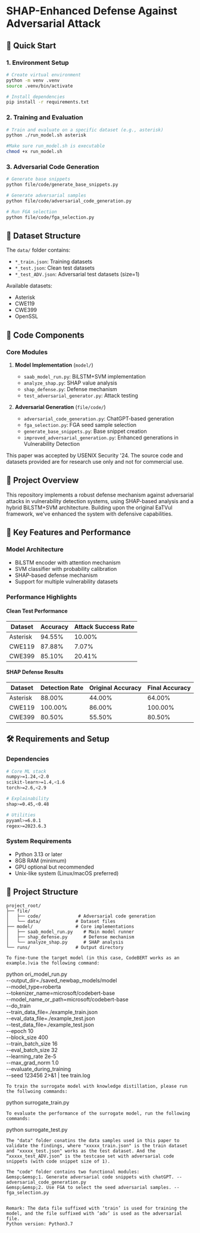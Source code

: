 # SHAP-Enhanced Defense Against Adversarial Attack
## 🚀 Quick Start

### 1. Environment Setup
```bash
# Create virtual environment
python -m venv .venv
source .venv/bin/activate

# Install dependencies
pip install -r requirements.txt
```

### 2. Training and Evaluation
```bash
# Train and evaluate on a specific dataset (e.g., asterisk)
python ./run_model.sh asterisk

#Make sure run_model.sh is executable
chmod +x run_model.sh

```

### 3. Adversarial Code Generation
```bash
# Generate base snippets
python file/code/generate_base_snippets.py

# Generate adversarial samples
python file/code/adversarial_code_generation.py

# Run FGA selection
python file/code/fga_selection.py
```

## 📁 Dataset Structure

The `data/` folder contains:
- `*_train.json`: Training datasets
- `*_test.json`: Clean test datasets
- `*_test_ADV.json`: Adversarial test datasets (size=1)

Available datasets:
- Asterisk
- CWE119
- CWE399
- OpenSSL

## 🔧 Code Components

### Core Modules
1. **Model Implementation** (`model/`)
   - `saab_model_run.py`: BiLSTM+SVM implementation
   - `analyze_shap.py`: SHAP value analysis
   - `shap_defense.py`: Defense mechanism
   - `test_adversarial_generator.py`: Attack testing

2. **Adversarial Generation** (`file/code/`)
   - `adversarial_code_generation.py`: ChatGPT-based generation
   - `fga_selection.py`: FGA seed sample selection
   - `generate_base_snippets.py`: Base snippet creation
   - `improved_adversarial_generation.py`: Enhanced generations in Vulnerability Detection

This paper was accepted by USENIX Security '24. The source code and datasets provided are for research use only and not for commercial use.

## 🎯 Project Overview

This repository implements a robust defense mechanism against adversarial attacks in vulnerability detection systems, using SHAP-based analysis and a hybrid BiLSTM+SVM architecture. Building upon the original EaTVul framework, we've enhanced the system with defensive capabilities.
## 🌟 Key Features and Performance

### Model Architecture
- BiLSTM encoder with attention mechanism
- SVM classifier with probability calibration
- SHAP-based defense mechanism
- Support for multiple vulnerability datasets

### Performance Highlights

#### Clean Test Performance
| Dataset   | Accuracy | Attack Success Rate |
|-----------|----------|-------------------|
| Asterisk  | 94.55%   | 10.00%           |
| CWE119    | 87.88%   | 7.07%            |
| CWE399    | 85.10%   | 20.41%           |

#### SHAP Defense Results
| Dataset   | Detection Rate | Original Accuracy | Final Accuracy |
|-----------|---------------|-------------------|----------------|
| Asterisk  | 88.00%        | 44.00%           | 64.00%         |
| CWE119    | 100.00%       | 86.00%           | 100.00%        |
| CWE399    | 80.50%        | 55.50%           | 80.50%         |

## 🛠 Requirements and Setup

### Dependencies
```bash
# Core ML stack
numpy>=1.24,<2.0
scikit-learn>=1.4,<1.6
torch>=2.6,<2.9

# Explainability
shap>=0.45,<0.48

# Utilities
pyyaml>=6.0.1
regex>=2023.6.3
```

### System Requirements
- Python 3.13 or later
- 8GB RAM (minimum)
- GPU optional but recommended
- Unix-like system (Linux/macOS preferred)

## 📁 Project Structure

```
project_root/
├── file/
│   ├── code/              # Adversarial code generation
│   └── data/             # Dataset files
├── model/                # Core implementations
│   ├── saab_model_run.py    # Main model runner
│   ├── shap_defense.py      # Defense mechanism
│   └── analyze_shap.py      # SHAP analysis
└── runs/                 # Output directory

To fine-tune the target model (in this case, CodeBERT works as an example.)via the following command:
```
python ori_model_run.py\
  --output_dir=./saved_newbap_models/model\
  --model_type=roberta \
  --tokenizer_name=microsoft/codebert-base \
  --model_name_or_path=microsoft/codebert-base \
  --do_train \
  --train_data_file=./example_train.json \
  --eval_data_file=./example_test.json \
  --test_data_file=./example_test.json \
  --epoch 10 \
  --block_size 400 \
  --train_batch_size 16 \
  --eval_batch_size 32 \
  --learning_rate 2e-5 \
  --max_grad_norm 1.0 \
  --evaluate_during_training \
  --seed 123456 2>&1 | tee train.log
```  
To train the surrogate model with knowledge distillation, please run the follwoing commands:
```
python surrogate_train.py
```
To evaluate the performance of the surrogate model, run the following commands:
```
python surrogate_test.py
```
The "data" folder conatins the data samples used in this paper to validate the findings, where "xxxxx_train.json" is the train dataset and "xxxxx_test.json" works as the test dataset. And the “xxxxx_test_ADV.json” is the testcase set with adversarial code snippets (with code snippet size of 1).  

The "code" folder contains two functional modules:  
&emsp;&emsp;1. Generate adversarial code snippets with chatGPT. -- adversarial_code_generation.py  
&emsp;&emsp;2. Use FGA to select the seed adversarial samples. -- fga_selection.py  


Remark: The data file suffixed with ‘train’ is used for training the model, and the file suffixed with ‘adv’ is used as the adversarial file.
Python version: Python3.7


